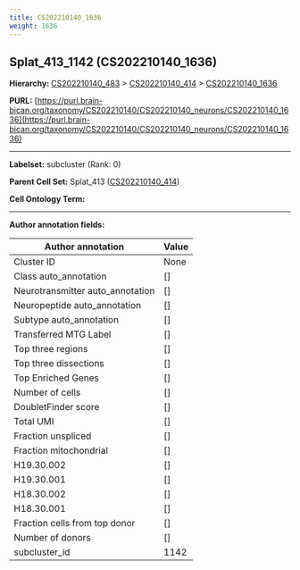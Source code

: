 ```yaml
---
title: CS202210140_1636
weight: 1636
---
```

## Splat_413_1142 (CS202210140_1636)
<b>Hierarchy: </b>
[CS202210140_483](../CS202210140_483) >
[CS202210140_414](../CS202210140_414) >
[CS202210140_1636](../CS202210140_1636)

**PURL:** [https://purl.brain-bican.org/taxonomy/CS202210140/CS202210140_neurons/CS202210140_1636](https://purl.brain-bican.org/taxonomy/CS202210140/CS202210140_neurons/CS202210140_1636)

---


**Labelset:** subcluster (Rank: 0)

**Parent Cell Set:** Splat_413 ([CS202210140_414](../CS202210140_414))



**Cell Ontology Term:** 

[MARKER GENES.]: #


---

[TRANSFERRED ANNOTATIONS.]: #


[AUTHOR ANNOTATION FIELDS.]: #


**Author annotation fields:**

| Author annotation | Value |
|-------------------|-------|
|Cluster ID|None|
|Class auto_annotation|[]|
|Neurotransmitter auto_annotation|[]|
|Neuropeptide auto_annotation|[]|
|Subtype auto_annotation|[]|
|Transferred MTG Label|[]|
|Top three regions|[]|
|Top three dissections|[]|
|Top Enriched Genes|[]|
|Number of cells|[]|
|DoubletFinder score|[]|
|Total UMI|[]|
|Fraction unspliced|[]|
|Fraction mitochondrial|[]|
|H19.30.002|[]|
|H19.30.001|[]|
|H18.30.002|[]|
|H18.30.001|[]|
|Fraction cells from top donor|[]|
|Number of donors|[]|
|subcluster_id|1142|
